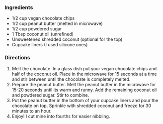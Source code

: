 ### Ingredients

- 1/2 cup vegan chocolate chips
- 1/2 cup peanut butter (melted in microwave)
- 1/2 cup powdered sugar
- 1 Tbsp coconut oil (unrefined)
- Unsweetened shredded coconut (optional for the top)
- Cupcake liners (I used silicone ones)

### Directions

1. Melt the chocolate. In a glass dish put your vegan chocolate chips and half of the coconut oil. Place in the microwave for 15 seconds at a time and stir between until the chocolate is completely melted.
2. Prepare the peanut butter. Melt the peanut butter in the microwave for 15-20 seconds until its warm and runny. Add the remaining coconut oil and powdered sugar. Stir to combine. 
3. Put the peanut butter in the bottom of your cupcake liners and pour the chocolate on top. Sprinkle with shredded coconut and freeze for 30 minutes to an hour.
4. Enjoy! I cut mine into fourths for easier nibbling. 